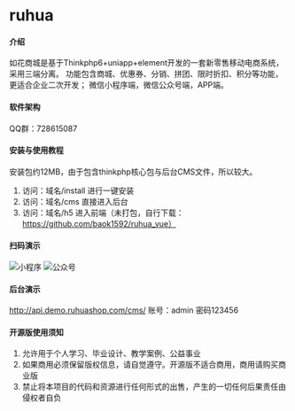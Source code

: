# ruhua

#### 介绍
如花商城是基于Thinkphp6+uniapp+element开发的一套新零售移动电商系统，采用三端分离。
功能包含商城、优惠券、分销、拼团、限时折扣、积分等功能，更适合企业二次开发；
微信小程序端，微信公众号端，APP端。

#### 软件架构
QQ群：728615087


#### 安装与使用教程
安装包约12MB，由于包含thinkphp核心包与后台CMS文件，所以较大。
1.  访问：域名/install 进行一键安装
2.  访问：域名/cms 直接进入后台
3.  访问：域名/h5 进入前端（未打包，自行下载：https://github.com/baok1592/ruhua_vue）

#### 扫码演示
![小程序](https://github.com/baok1592/ruhua/raw/master/xcx.jpg)
![公众号](https://github.com/baok1592/ruhua/raw/master/h5.png)

#### 后台演示
http://api.demo.ruhuashop.com/cms/	账号：admin	密码123456


#### 开源版使用须知
1.  允许用于个人学习、毕业设计、教学案例、公益事业
2.  如果商用必须保留版权信息，请自觉遵守。开源版不适合商用，商用请购买商业版
3.  禁止将本项目的代码和资源进行任何形式的出售，产生的一切任何后果责任由侵权者自负